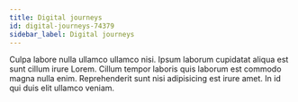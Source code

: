 ```yaml
---
title: Digital journeys
id: digital-journeys-74379
sidebar_label: Digital journeys
---
```


Culpa labore nulla ullamco ullamco nisi. Ipsum laborum cupidatat aliqua est sunt cillum irure Lorem. Cillum tempor laboris quis laborum est commodo magna nulla enim. Reprehenderit sunt nisi adipisicing est irure amet. In id qui duis elit ullamco veniam.

